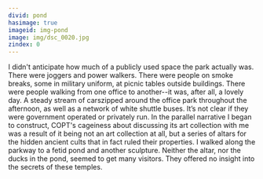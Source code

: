 ```yaml
---
divid: pond
hasimage: true
imageid: img-pond
image: img/dsc_0020.jpg
zindex: 0
---
```

I didn't anticipate how much of a publicly used space the park actually was. There were joggers and power walkers. There were people on smoke breaks, some in military uniform, at picnic tables outside buildings. There were people walking from one office to another--it was, after all, a lovely day. A steady stream of carszipped around the office park throughout the afternoon, as well as a network of white shuttle buses. It’s not clear if they were government operated or privately run. 
In the parallel narrative I began to construct, COPT's cageiness about discussing its art collection with me was a result of it being not an art collection at all, but a series of altars for the hidden ancient cults that in fact ruled their properties. I walked along the parkway to a fetid pond and another sculpture. Neither the altar, nor the ducks in the pond, seemed to get many visitors. They offered no insight into the secrets of these temples. 